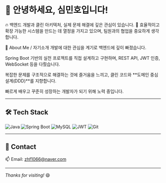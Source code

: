# 👋 안녕하세요, 심민호입니다!

🔥 백엔드 개발과 클린 아키텍처, 실제 문제 해결에 깊은 관심이 있습니다.
🎯 효율적이고 확장 가능한 시스템을 만드는 데 열정을 가지고 있으며, 팀원과의 협업을 중요하게 생각합니다.

🧠 About Me / 자기소개
개발에 대한 관심을 계기로 백엔드에 깊이 빠졌습니다.

Spring Boot 기반의 실전 프로젝트를 직접 설계하고 구현하며, REST API, JWT 인증, WebSocket 등을 다뤘습니다.

복잡한 문제를 구조적으로 해결하는 것에 즐거움을 느끼고, 클린 코드와 **도메인 중심 설계(DDD)**를 지향합니다.

빠르게 배우고 꾸준히 성장하는 개발자가 되기 위해 노력 중입니다.



---

## 🛠 Tech Stack
![Java](https://img.shields.io/badge/Java-007396?style=flat&logo=java&logoColor=white)
![Spring Boot](https://img.shields.io/badge/Spring%20Boot-6DB33F?style=flat&logo=spring-boot&logoColor=white)
![MySQL](https://img.shields.io/badge/MySQL-4479A1?style=flat&logo=mysql&logoColor=white)
![JWT](https://img.shields.io/badge/JWT-black?style=flat&logo=json-web-tokens&logoColor=white)
![Git](https://img.shields.io/badge/Git-F05032?style=flat&logo=git&logoColor=white)

---

## 💬 Contact
📫 Email: zhf1066@naver.com

---

_Thanks for visiting!_ 😄
